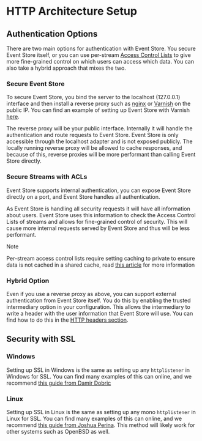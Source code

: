 # HTTP Architecture Setup
<!-- TODO: Is the title descrptive? -->

## Authentication Options

There are two main options for authentication with Event Store. You secure Event Store itself, or you can use per-stream [Access Control Lists](../server/access-control-lists.md) to give more fine-grained control on which users can access which data. You can also take a hybrid approach that mixes the two.

### Secure Event Store

To secure Event Store, you bind the server to the localhost (127.0.0.1) interface and then install a reverse proxy such as [nginx](http://nginx.org) or [Varnish](https://www.varnish-cache.org) on the public IP. You can find an example of setting up Event Store with Varnish [here](../server/setting-up-varnish-in-linux.md).

The reverse proxy will be your public interface. Internally it will handle the authentication and route requests to Event Store. Event Store is only accessible through the localhost adapter and is not exposed publicly. The locally running reverse proxy will be allowed to cache responses, and because of this, reverse proxies will be more performant than calling Event Store directly.

### Secure Streams with ACLs

Event Store supports internal authentication, you can expose Event Store directly on a port, and Event Store handles all authentication.

As Event Store is handling all security requests it will have all information about users. Event Store uses this information to check the Access Control Lists of streams and allows for fine-grained control of security. This will cause more internal requests served by Event Store and thus will be less performant.

> [!NOTE]
> Per-stream access control lists require setting caching to private to ensure data is not cached in a shared cache, read [this article](http://www.w3.org/Protocols/rfc2616/rfc2616-sec14.html#sec14.9.1) for more information

### Hybrid Option

Even if you use a reverse proxy as above, you can support external authentication from Event Store itself. You do this by enabling the trusted intermediary option in your configuration. This allows the intermediary to write a header with the user information that Event Store will use. You can find how to do this in the [HTTP headers section](../http-api/optional-http-headers/index.md).

## Security with SSL

### Windows

Setting up SSL in Windows is the same as setting up any `httplistener` in Windows for SSL. You can find many examples of this can online, and we recommend [this guide from Damir Dobric](http://developers.de/blogs/damir_dobric/archive/2006/08/01/897.aspx)

### Linux

Setting up SSL in Linux is the same as setting up any mono `httplistener` in Linux for SSL. You can find many examples of this can online, and we recommend [this guide from Joshua Perina](http://joshua.perina.com/geo/post/using-ssl-https-with-mono-httplistener). This method will likely work for other systems such as OpenBSD as well.
